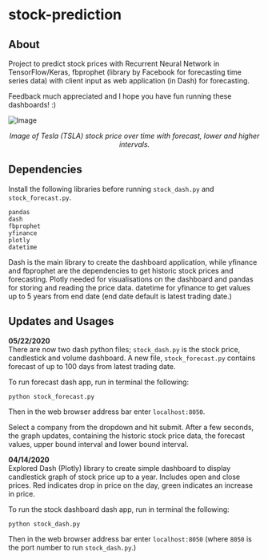 # stock-prediction

## About
Project to predict stock prices with Recurrent Neural Network in TensorFlow/Keras, fbprophet (library by Facebook for forecasting time series data) with client input as web application (in Dash) for forecasting.

Feedback much appreciated and I hope you have fun running these dashboards! :)

![Image](images/image01.png)
<p align="center"><i>Image of Tesla (TSLA) stock price over time with forecast, lower and higher intervals.</i></p>

## Dependencies
Install the following libraries before running `stock_dash.py` and `stock_forecast.py`.
```
pandas
dash
fbprophet
yfinance
plotly
datetime
```
Dash is the main library to create the dashboard application, while yfinance and fbprophet are the dependencies to get historic stock prices and forecasting. Plotly needed for visualisations on the dashboard and pandas for storing and reading the price data. datetime for yfinance to get values up to 5 years from end date (end date default is latest trading date.)

## Updates and Usages
**05/22/2020**<br>
There are now two dash python files; `stock_dash.py` is the stock price, candlestick and volume dashboard. A new file, `stock_forecast.py` contains forecast of up to 100 days from latest trading date.

To run forecast dash app, run in terminal the following:
```
python stock_forecast.py
```
Then in the web browser address bar enter `localhost:8050`.

Select a company from the dropdown and hit submit. After a few seconds, the graph updates, containing the historic stock price data, the forecast values, upper bound interval and lower bound interval.

**04/14/2020**<br>
Explored Dash (Plotly) library to create simple dashboard to display candlestick graph of stock price up to a year. Includes open and close prices. Red indicates drop in price on the day, green indicates an increase in price.

To run the stock dashboard dash app, run in terminal the following:
```
python stock_dash.py
```
Then in the web browser address bar enter `localhost:8050` (where `8050` is the port number to run `stock_dash.py`.)
